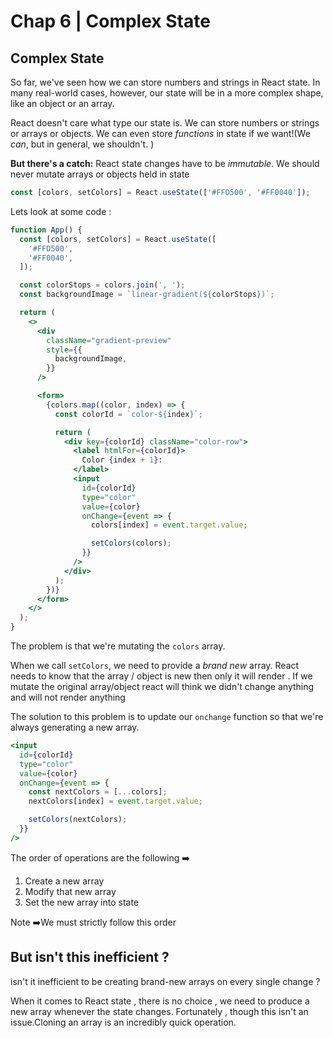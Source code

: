 # Chap 6 | Complex State

## Complex State

So far, we've seen how we can store numbers and strings in React state.  In many real-world cases, however, our state will be in a more complex  shape, like an object or an array.

React doesn't care what type our state is. We can store numbers or strings or arrays or objects. We can even store *functions* in state if we want!(We *can*, but in general, we shouldn't. )

**But there's a catch:** React state changes have to be *immutable*. We should never mutate arrays or objects held in state 

```jsx
const [colors, setColors] = React.useState(['#FFD500', '#FF0040']);
```

Lets look at some code : 

```jsx
function App() {
  const [colors, setColors] = React.useState([
    '#FFD500',
    '#FF0040',
  ]);

  const colorStops = colors.join(', ');
  const backgroundImage = `linear-gradient(${colorStops})`;

  return (
    <>
      <div
        className="gradient-preview"
        style={{
          backgroundImage,
        }}
      />

      <form>
        {colors.map((color, index) => {
          const colorId = `color-${index}`;

          return (
            <div key={colorId} className="color-row">
              <label htmlFor={colorId}>
                Color {index + 1}:
              </label>
              <input
                id={colorId}
                type="color"
                value={color}
                onChange={event => {
                  colors[index] = event.target.value;

                  setColors(colors);
                }}
              />
            </div>
          );
        })}
      </form>
    </>
  );
}
```

The problem is that we're mutating the `colors` array. 

When we call `setColors`, we need to provide a *brand new* array. React needs to know that the array / object is new then only it will render . If we mutate the original array/object react will think we didn't change anything and will not render anything  

The solution to this problem is to update our `onchange` function so that we're always generating a new array.

```jsx
<input
  id={colorId}
  type="color"
  value={color}
  onChange={event => {
    const nextColors = [...colors];
    nextColors[index] = event.target.value;

    setColors(nextColors);
  }}
/>
```



The order of operations are the following ➡️

1.  Create a new array
2. Modify that new array
3. Set the new array into state

Note ➡️We must strictly follow this order

## But isn't this inefficient ? 

isn't it inefficient to be creating brand-new arrays on every single change ? 

When it comes to React state , there is no choice , we need to produce a new array whenever the state changes. Fortunately , though this isn't an issue.Cloning an array is an incredibly quick operation.